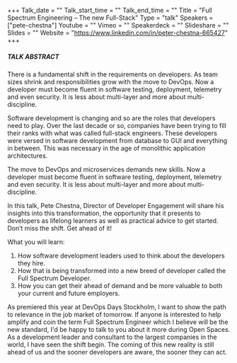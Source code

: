 +++
Talk_date = ""
Talk_start_time = ""
Talk_end_time = ""
Title = "Full Spectrum Engineering – The new Full-Stack"
Type = "talk"
Speakers = ["pete-chestna"]
Youtube = ""
Vimeo = ""
Speakerdeck = ""
Slideshare = ""
Slides = ""
Website = "https://www.linkedin.com/in/peter-chestna-665427"
+++

##### TALK ABSTRACT

There is a fundamental shift in the requirements on developers. As team sizes shrink and responsibilities grow with the move to DevOps. Now a developer must become fluent in software testing, deployment, telemetry and even security. It is less about multi-layer and more about multi-discipline.

Software development is changing and so are the roles that developers need to play. Over the last decade or so, companies have been trying to fill their ranks with what was called full-stack engineers. These developers were versed in software development from database to GUI and everything in between. This was necessary in the age of monolithic application architectures.

The move to DevOps and microservices demands new skills. Now a developer must become fluent in software testing, deployment, telemetry and even security. It is less about multi-layer and more about multi-discipline.

In this talk, Pete Chestna, Director of Developer Engagement will share his insights into this transformation, the opportunity that it presents to developers as lifelong learners as well as practical advice to get started. Don’t miss the shift. Get ahead of it!

What you will learn: 
1.	How software development leaders used to think about the developers they hire.
2.	How that is being transformed into a new breed of developer called the Full Spectrum Developer. 
3.	How you can get their ahead of demand and be more valuable to both your current and future employers.

As premiered this year at DevOps Days Stockholm, I want to show the path to relevance in the job market of tomorrow. If anyone is interested to help amplify and coin the term Full Spectrum Engineer which I believe will be the new standard, I'd be happy to talk to you about it more during Open Spaces. As a development leader and consultant to the largest companies in the world, I have seen the shift begin. The coming of this new reality is still ahead of us and the sooner developers are aware, the sooner they can act.